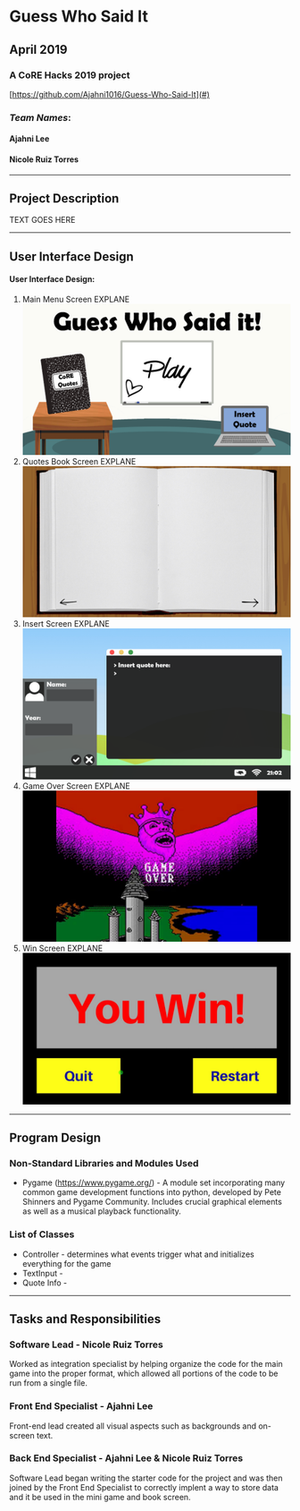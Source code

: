 # Guess Who Said It
## April 2019
### A CoRE Hacks 2019 project

[https://github.com/Ajahni1016/Guess-Who-Said-It](#)

### _Team Names_:
#### Ajahni Lee
#### Nicole Ruiz Torres

***

## Project Description
TEXT GOES HERE

***    

## User Interface Design
#### User Interface Design:
1. Main Menu Screen
EXPLANE
![alt text](https://github.com/Ajahni1016/Guess-Who-Said-It/blob/master/assets/MainMenu.png "UI Design")
2. Quotes Book Screen
EXPLANE
![alt text](https://github.com/Ajahni1016/Guess-Who-Said-It/blob/master/assets/QuotesBlank.png "UI Book Design")
3. Insert Screen
EXPLANE
![alt text](https://github.com/Ajahni1016/Guess-Who-Said-It/blob/master/assets/Insert.png "UI Insert Design")
4. Game Over Screen
EXPLANE
![alt text](https://github.com/Ajahni1016/Guess-Who-Said-It/blob/master/assets/Gameoverrrrr.jpg "UI Insert Design")
5. Win Screen
EXPLANE
![alt text](https://github.com/Ajahni1016/Guess-Who-Said-It/blob/master/assets/uwoncool.jpg "UI Insert Design")

***        

## Program Design
### Non-Standard Libraries and Modules Used
* Pygame (https://www.pygame.org/) - A module set incorporating many common game development functions into python, developed by Pete Shinners and Pygame Community. Includes crucial graphical elements as well as a musical playback functionality.

### List of Classes
* Controller - determines what events trigger what and initializes everything for the game
* TextInput - 
* Quote Info - 

***

## Tasks and Responsibilities
### Software Lead - Nicole Ruiz Torres
Worked as integration specialist by helping organize the code for the main game into the proper format, which allowed all portions of the code to be run from a single file. 

### Front End Specialist - Ajahni Lee
Front-end lead created all visual aspects such as backgrounds and on-screen text. 

### Back End Specialist - Ajahni Lee & Nicole Ruiz Torres
Software Lead began writing the starter code for the project and was then joined by the Front End Specialist to correctly implent a way to store data and it be used in the mini game and book screen.
